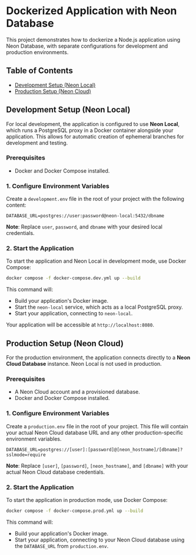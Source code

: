 # Dockerized Application with Neon Database

This project demonstrates how to dockerize a Node.js application using Neon Database, with separate configurations for development and production environments.

## Table of Contents

- [Development Setup (Neon Local)](#development-setup-neon-local)
- [Production Setup (Neon Cloud)](#production-setup-neon-cloud)

## Development Setup (Neon Local)

For local development, the application is configured to use **Neon Local**, which runs a PostgreSQL proxy in a Docker container alongside your application. This allows for automatic creation of ephemeral branches for development and testing.

### Prerequisites

- Docker and Docker Compose installed.

### 1. Configure Environment Variables

Create a `development.env` file in the root of your project with the following content:

```
DATABASE_URL=postgres://user:password@neon-local:5432/dbname
```

**Note**: Replace `user`, `password`, and `dbname` with your desired local credentials.

### 2. Start the Application

To start the application and Neon Local in development mode, use Docker Compose:

```bash
docker compose -f docker-compose.dev.yml up --build
```

This command will:

- Build your application's Docker image.
- Start the `neon-local` service, which acts as a local PostgreSQL proxy.
- Start your application, connecting to `neon-local`.

Your application will be accessible at `http://localhost:8080`.

## Production Setup (Neon Cloud)

For the production environment, the application connects directly to a **Neon Cloud Database** instance. Neon Local is not used in production.

### Prerequisites

- A Neon Cloud account and a provisioned database.
- Docker and Docker Compose installed.

### 1. Configure Environment Variables

Create a `production.env` file in the root of your project. This file will contain your actual Neon Cloud database URL and any other production-specific environment variables.

```
DATABASE_URL=postgres://[user]:[password]@[neon_hostname]/[dbname]?sslmode=require
```

**Note**: Replace `[user]`, `[password]`, `[neon_hostname]`, and `[dbname]` with your actual Neon Cloud database credentials.

### 2. Start the Application

To start the application in production mode, use Docker Compose:

```bash
docker compose -f docker-compose.prod.yml up --build
```

This command will:

- Build your application's Docker image.
- Start your application, connecting to your Neon Cloud database using the `DATABASE_URL` from `production.env`.
